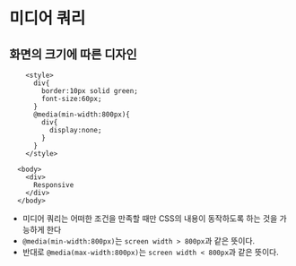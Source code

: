 # 미디어 쿼리

## 화면의 크기에 따른 디자인
```
    <style>
      div{
        border:10px solid green;
        font-size:60px;
      }
      @media(min-width:800px){
        div{
          display:none;
        }
      }
    </style>
    
  <body>
    <div>
      Responsive
    </div>
  </body>
```
* 미디어 쿼리는 어떠한 조건을 만족할 때만 CSS의 내용이 동작하도록 하는 것을 가능하게 한다  
* `@media(min-width:800px)`는 `screen width > 800px`과 같은 뜻이다.  
* 반대로 `@media(max-width:800px)`는 `screen width < 800px`과 같은 뜻이다.  
